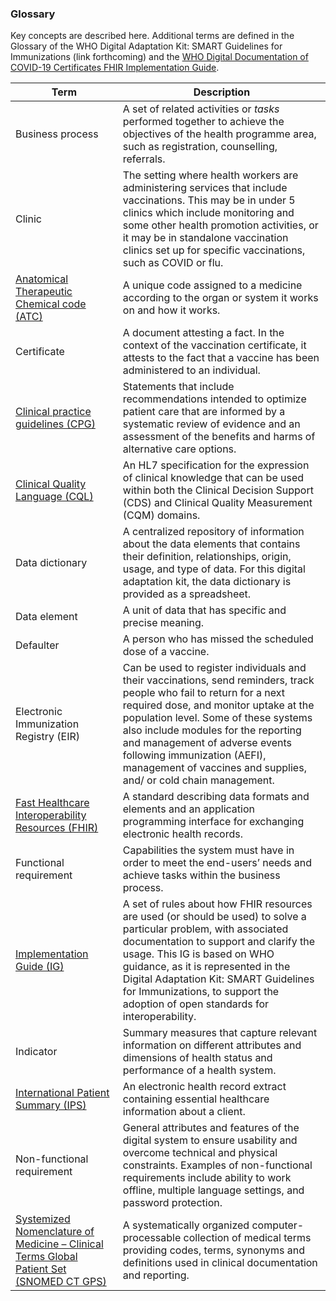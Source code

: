 ### Glossary

Key concepts are described here. Additional terms are defined in the Glossary of the WHO Digital Adaptation Kit: SMART Guidelines for Immunizations (link forthcoming) and the [WHO Digital Documentation of COVID-19 Certificates FHIR Implementation Guide](https://worldhealthorganization.github.io/ddcc/concepts.html).

|Term|Description|
|----|----|
|Business process|A set of related activities or *tasks* performed together to achieve the objectives of the health programme area, such as registration, counselling, referrals.|
|Clinic|The setting where health workers are administering services that include vaccinations. This may be in under 5 clinics which include monitoring and some other health promotion activities, or it may be in standalone vaccination clinics set up for specific vaccinations, such as COVID or flu.|
|[Anatomical Therapeutic Chemical code (ATC)](https://build.fhir.org/ig/HL7/fhir-ips/ValueSet-whoatc-uv-ips.html)|A unique code assigned to a medicine according to the organ or system it works on and how it works.|
|Certificate|A document attesting a fact. In the context of the vaccination certificate, it attests to the fact that a vaccine has been administered to an individual.|
|[Clinical practice guidelines (CPG)](http://hl7.org/fhir/uv/cpg/)|Statements that include recommendations intended to optimize patient care that are informed by a systematic review of evidence and an assessment of the benefits and harms of alternative care options.|
|[Clinical Quality Language (CQL)](https://cql.hl7.org)|An HL7 specification for the expression of clinical knowledge that can be used within both the Clinical Decision Support (CDS) and Clinical Quality Measurement (CQM) domains.|
|Data dictionary|A centralized repository of information about the data elements that contains their definition, relationships, origin, usage, and type of data. For this digital adaptation kit, the data dictionary is provided as a spreadsheet.|
|Data element|A unit of data that has specific and precise meaning.|
|Defaulter|A person who has missed the scheduled dose of a vaccine.|
|Electronic Immunization Registry (EIR)|Can be used to register individuals and their vaccinations, send reminders, track people who fail to return for a next required dose, and monitor uptake at the population level. Some of these systems also include modules for the reporting and management of adverse events following immunization (AEFI), management of vaccines and supplies, and/ or cold chain management.|
|[Fast Healthcare Interoperability Resources (FHIR)](https://www.hl7.org/fhir/overview.html)|A standard describing data formats and elements and an application programming interface for exchanging electronic health records.|
|Functional requirement	|Capabilities the system must have in order to meet the end-users’ needs and achieve tasks within the business process.|
|[Implementation Guide (IG)](https://build.fhir.org/implementationguide.html)|A set of rules about how FHIR resources are used (or should be used) to solve a particular problem, with associated documentation to support and clarify the usage. This IG is based on WHO guidance, as it is represented in the Digital Adaptation Kit: SMART Guidelines for Immunizations, to support the adoption of open standards for interoperability.|
|Indicator|Summary measures that capture relevant information on different attributes and dimensions of health status and performance of a health system.|
|[International Patient Summary (IPS)](http://hl7.org/fhir/uv/ips/)|An electronic health record extract containing essential healthcare information about a client.|
|Non-functional requirement|General attributes and features of the digital system to ensure usability and overcome technical and physical constraints. Examples of non-functional requirements include ability to work offline, multiple language settings, and password protection.|
|[Systemized Nomenclature of Medicine – Clinical Terms Global Patient Set (SNOMED CT GPS)](https://www.snomed.org/gps)| A systematically organized computer-processable collection of medical terms providing codes, terms, synonyms and definitions used in clinical documentation and reporting.|
